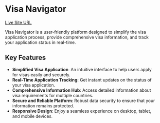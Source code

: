 # Visa Navigator  

[Live Site URL](https://b10a10-visa-navigator.web.app/)  

Visa Navigator is a user-friendly platform designed to simplify the visa application process, provide comprehensive visa information, and track your application status in real-time.  

## Key Features  

- **Simplified Visa Application**: An intuitive interface to help users apply for visas easily and securely.  
- **Real-Time Application Tracking**: Get instant updates on the status of your visa application.  
- **Comprehensive Information Hub**: Access detailed information about visa requirements for multiple countries.  
- **Secure and Reliable Platform**: Robust data security to ensure that your information remains protected.  
- **Responsive Design**: Enjoy a seamless experience on desktop, tablet, and mobile devices.  
